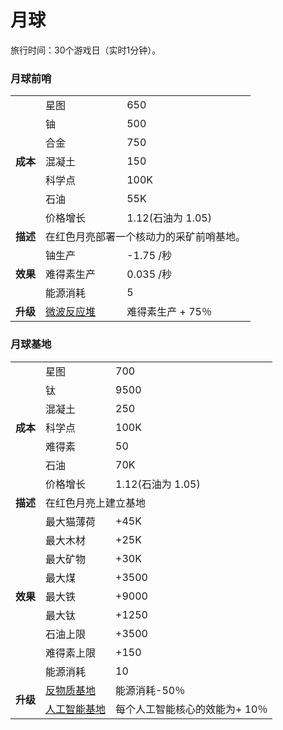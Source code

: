 # 月球
旅行时间：30个游戏日（实时1分钟）。

### 月球前哨
<table>
<tbody>
<tr>
<td rowspan="7">
<strong>
成本
</strong>
</td>
<td>
星图
</td>
<td>
650
</td>
</tr>
<tr>
<td>
铀
</td>
<td>
500
</td>
</tr>
<tr>
<td>
合金
</td>
<td>
750
</td>
</tr>
<tr>
<td>
混凝土
</td>
<td>
150
</td>
</tr>
<tr>
<td>
科学点
</td>
<td>
100K
</td>
</tr>
<tr>
<td>
石油
</td>
<td>
55K
</td>
</tr>
<tr>
<td>
价格增长
</td>
<td>
1.12(石油为 1.05)
</td>
</tr>
<tr>
<td>
<strong>
描述
</strong>
</td>
<td colspan="2">
在红色月亮部署一个核动力的采矿前哨基地。
</td>
</tr>
<tr>
<td rowspan="3">
<strong>
效果
</strong>
</td>
<td>
铀生产
</td>
<td>
-1.75 /秒
</td>
</tr>
<tr>
<td>
难得素生产
</td>
<td>
0.035 /秒
</td>
</tr>
<tr>
<td>
能源消耗
</td>
<td>
5
</td>
</tr>
<tr>
<td>
<strong>
升级
</strong>
</td>
<td>
<a href="?file=001-猫咪百科/04-作坊/01-升级#微波反应堆">
微波反应堆
</a>
</td>
<td>
难得素生产 + 75％
</td>
</tr>
</tbody>
</table>

### 月球基地
<table>
<tbody>
<tr>
<td rowspan="7">
<strong>
成本
</strong>
</td>
<td>
星图
</td>
<td>
700
</td>
</tr>
<tr>
<td>
钛
</td>
<td>
9500
</td>
</tr>
<tr>
<td>
混凝土
</td>
<td>
250
</td>
</tr>
<tr>
<td>
科学点
</td>
<td>
100K
</td>
</tr>
<tr>
<td>
难得素
</td>
<td>
50
</td>
</tr>
<tr>
<td>
石油
</td>
<td>
70K
</td>
</tr>
<tr>
<td>
价格增长
</td>
<td>
1.12(石油为 1.05)
</td>
</tr>
<tr>
<td>
<strong>
描述
</strong>
</td>
<td colspan="2">
在红色月亮上建立基地
</td>
</tr>
<tr>
<td rowspan="9">
<strong>
效果
</strong>
</td>
<td>
最大猫薄荷
</td>
<td>
+45K
</td>
</tr>
<tr>
<td>
最大木材
</td>
<td>
+25K
</td>
</tr>
<tr>
<td>
最大矿物
</td>
<td>
+30K
</td>
</tr>
<tr>
<td>
最大煤
</td>
<td>
+3500
</td>
</tr>
<tr>
<td>
最大铁
</td>
<td>
+9000
</td>
</tr>
<tr>
<td>
最大钛
</td>
<td>
+1250
</td>
</tr>
<tr>
<td>
石油上限
</td>
<td>
+3500
</td>
</tr>
<tr>
<td>
难得素上限
</td>
<td>
+150
</td>
</tr>
<tr>
<td>
能源消耗
</td>
<td>
10
</td>
</tr>
<tr>
<td rowspan="2">
<strong>
升级
</strong>
</td>
<td>
<a href="?file=001-猫咪百科/04-作坊/01-升级#反物质基地">
反物质基地
</a>
</td>
<td>
能源消耗-50％
</td>
</tr>
<tr>
<td>
<a href="#workshop#AI_Bases">
人工智能基地
</a>
</td>
<td>
每个人工智能核心的效能为+ 10％
</td>
</tr>
</tbody>
</table>
